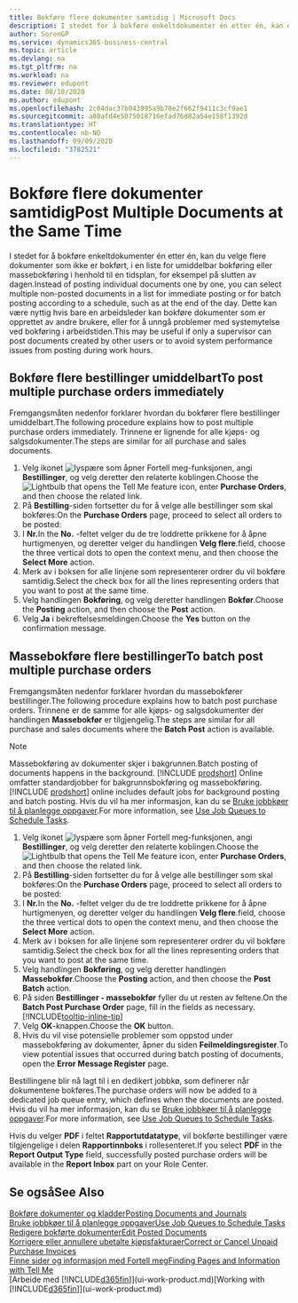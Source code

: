```yaml
---
title: Bokføre flere dokumenter samtidig | Microsoft Docs
description: I stedet for å bokføre enkeltdokumenter én etter én, kan du velge flere dokumenter som ikke er bokført, i en liste for massebokføring, enten det er for umiddelbar bokføring eller planlagt, for eksempel på slutten av dagen.
author: SorenGP
ms.service: dynamics365-business-central
ms.topic: article
ms.devlang: na
ms.tgt_pltfrm: na
ms.workload: na
ms.reviewer: edupont
ms.date: 08/18/2020
ms.author: edupont
ms.openlocfilehash: 2c04dac37b043995a9b78e2f662f9411c3cf9ae1
ms.sourcegitcommit: a80afd4e5075018716efad76d82a54e158f1392d
ms.translationtype: HT
ms.contentlocale: nb-NO
ms.lasthandoff: 09/09/2020
ms.locfileid: "3782521"
---
```

# <a name="post-multiple-documents-at-the-same-time"></a><span data-ttu-id="0c289-103">Bokføre flere dokumenter samtidig</span><span class="sxs-lookup"><span data-stu-id="0c289-103">Post Multiple Documents at the Same Time</span></span>

<span data-ttu-id="0c289-104">I stedet for å bokføre enkeltdokumenter én etter én, kan du velge flere dokumenter som ikke er bokført, i en liste for umiddelbar bokføring eller massebokføring i henhold til en tidsplan, for eksempel på slutten av dagen.</span><span class="sxs-lookup"><span data-stu-id="0c289-104">Instead of posting individual documents one by one, you can select multiple non-posted documents in a list for immediate posting or for batch posting according to a schedule, such as at the end of the day.</span></span> <span data-ttu-id="0c289-105">Dette kan være nyttig hvis bare en arbeidsleder kan bokføre dokumenter som er opprettet av andre brukere, eller for å unngå problemer med systemytelse ved bokføring i arbeidstiden.</span><span class="sxs-lookup"><span data-stu-id="0c289-105">This may be useful if only a supervisor can post documents created by other users or to avoid system performance issues from posting during work hours.</span></span>

## <a name="to-post-multiple-purchase-orders-immediately"></a><span data-ttu-id="0c289-106">Bokføre flere bestillinger umiddelbart</span><span class="sxs-lookup"><span data-stu-id="0c289-106">To post multiple purchase orders immediately</span></span>

<span data-ttu-id="0c289-107">Fremgangsmåten nedenfor forklarer hvordan du bokfører flere bestillinger umiddelbart.</span><span class="sxs-lookup"><span data-stu-id="0c289-107">The following procedure explains how to post multiple purchase orders immediately.</span></span> <span data-ttu-id="0c289-108">Trinnene er lignende for alle kjøps- og salgsdokumenter.</span><span class="sxs-lookup"><span data-stu-id="0c289-108">The steps are similar for all purchase and sales documents.</span></span>

1. <span data-ttu-id="0c289-109">Velg ikonet ![lyspære som åpner Fortell meg-funksjonen](media/ui-search/search_small.png "Fortell hva du vil gjøre"), angi **Bestillinger**, og velg deretter den relaterte koblingen.</span><span class="sxs-lookup"><span data-stu-id="0c289-109">Choose the ![Lightbulb that opens the Tell Me feature](media/ui-search/search_small.png "Tell me what you want to do") icon, enter **Purchase Orders**, and then choose the related link.</span></span>
2. <span data-ttu-id="0c289-110">På **Bestilling**-siden fortsetter du for å velge alle bestillinger som skal bokføres:</span><span class="sxs-lookup"><span data-stu-id="0c289-110">On the **Purchase Orders** page, proceed to select all orders to be posted:</span></span>
3. <span data-ttu-id="0c289-111">I **Nr.**</span><span class="sxs-lookup"><span data-stu-id="0c289-111">In the **No.**</span></span> <span data-ttu-id="0c289-112">-feltet velger du de tre loddrette prikkene for å åpne hurtigmenyen, og deretter velger du handlingen **Velg flere**.</span><span class="sxs-lookup"><span data-stu-id="0c289-112">field, choose the three vertical dots to open the context menu, and then choose the **Select More** action.</span></span>
4. <span data-ttu-id="0c289-113">Merk av i boksen for alle linjene som representerer ordrer du vil bokføre samtidig.</span><span class="sxs-lookup"><span data-stu-id="0c289-113">Select the check box for all the lines representing orders that you want to post at the same time.</span></span>
5. <span data-ttu-id="0c289-114">Velg handlingen **Bokføring**, og velg deretter handlingen **Bokfør**.</span><span class="sxs-lookup"><span data-stu-id="0c289-114">Choose the **Posting** action, and then choose the **Post** action.</span></span>
6. <span data-ttu-id="0c289-115">Velg **Ja** i bekreftelsesmeldingen.</span><span class="sxs-lookup"><span data-stu-id="0c289-115">Choose the **Yes** button on the confirmation message.</span></span>

## <a name="to-batch-post-multiple-purchase-orders"></a><span data-ttu-id="0c289-116">Massebokføre flere bestillinger</span><span class="sxs-lookup"><span data-stu-id="0c289-116">To batch post multiple purchase orders</span></span>

<span data-ttu-id="0c289-117">Fremgangsmåten nedenfor forklarer hvordan du massebokfører bestillinger.</span><span class="sxs-lookup"><span data-stu-id="0c289-117">The following procedure explains how to batch post purchase orders.</span></span> <span data-ttu-id="0c289-118">Trinnene er de samme for alle kjøps- og salgsdokumenter der handlingen **Massebokfør** er tilgjengelig.</span><span class="sxs-lookup"><span data-stu-id="0c289-118">The steps are similar for all purchase and sales documents where the **Batch Post** action is available.</span></span>

> [!NOTE]
> <span data-ttu-id="0c289-119">Massebokføring av dokumenter skjer i bakgrunnen.</span><span class="sxs-lookup"><span data-stu-id="0c289-119">Batch posting of documents happens in the background.</span></span> <span data-ttu-id="0c289-120">[!INCLUDE [prodshort](includes/prodshort.md)] Online omfatter standardjobber for bakgrunnsbokføring og massebokføring.</span><span class="sxs-lookup"><span data-stu-id="0c289-120">[!INCLUDE [prodshort](includes/prodshort.md)] online includes default jobs for background posting and batch posting.</span></span> <span data-ttu-id="0c289-121">Hvis du vil ha mer informasjon, kan du se [Bruke jobbkøer til å planlegge oppgaver](admin-job-queues-schedule-tasks.md).</span><span class="sxs-lookup"><span data-stu-id="0c289-121">For more information, see [Use Job Queues to Schedule Tasks](admin-job-queues-schedule-tasks.md).</span></span>

1. <span data-ttu-id="0c289-122">Velg ikonet ![lyspære som åpner Fortell meg-funksjonen](media/ui-search/search_small.png "Fortell hva du vil gjøre"), angi **Bestillinger**, og velg deretter den relaterte koblingen.</span><span class="sxs-lookup"><span data-stu-id="0c289-122">Choose the ![Lightbulb that opens the Tell Me feature](media/ui-search/search_small.png "Tell me what you want to do") icon, enter **Purchase Orders**, and then choose the related link.</span></span>  
2. <span data-ttu-id="0c289-123">På **Bestilling**-siden fortsetter du for å velge alle bestillinger som skal bokføres:</span><span class="sxs-lookup"><span data-stu-id="0c289-123">On the **Purchase Orders** page, proceed to select all orders to be posted:</span></span>
3. <span data-ttu-id="0c289-124">I **Nr.**</span><span class="sxs-lookup"><span data-stu-id="0c289-124">In the **No.**</span></span> <span data-ttu-id="0c289-125">-feltet velger du de tre loddrette prikkene for å åpne hurtigmenyen, og deretter velger du handlingen **Velg flere**.</span><span class="sxs-lookup"><span data-stu-id="0c289-125">field, choose the three vertical dots to open the context menu, and then choose the **Select More** action.</span></span>
4. <span data-ttu-id="0c289-126">Merk av i boksen for alle linjene som representerer ordrer du vil bokføre samtidig.</span><span class="sxs-lookup"><span data-stu-id="0c289-126">Select the check box for all the lines representing orders that you want to post at the same time.</span></span>
5. <span data-ttu-id="0c289-127">Velg handlingen **Bokføring**, og velg deretter handlingen **Massebokfør**.</span><span class="sxs-lookup"><span data-stu-id="0c289-127">Choose the **Posting** action, and then choose the **Post Batch** action.</span></span>
6. <span data-ttu-id="0c289-128">På siden **Bestillinger - massebokfør** fyller du ut resten av feltene.</span><span class="sxs-lookup"><span data-stu-id="0c289-128">On the **Batch Post Purchase Order** page, fill in the fields as necessary.</span></span> [!INCLUDE[tooltip-inline-tip](includes/tooltip-inline-tip_md.md)]
7. <span data-ttu-id="0c289-129">Velg **OK**-knappen.</span><span class="sxs-lookup"><span data-stu-id="0c289-129">Choose the **OK** button.</span></span>
8. <span data-ttu-id="0c289-130">Hvis du vil vise potensielle problemer som oppstod under massebokføring av dokumenter, åpner du siden **Feilmeldingsregister**.</span><span class="sxs-lookup"><span data-stu-id="0c289-130">To view potential issues that occurred during batch posting of documents, open the **Error Message Register** page.</span></span>

<span data-ttu-id="0c289-131">Bestillingene blir nå lagt til i en dedikert jobbkø, som definerer når dokumentene bokføres.</span><span class="sxs-lookup"><span data-stu-id="0c289-131">The purchase orders will now be added to a dedicated job queue entry, which defines when the documents are posted.</span></span> <span data-ttu-id="0c289-132">Hvis du vil ha mer informasjon, kan du se [Bruke jobbkøer til å planlegge oppgaver](admin-job-queues-schedule-tasks.md).</span><span class="sxs-lookup"><span data-stu-id="0c289-132">For more information, see [Use Job Queues to Schedule Tasks](admin-job-queues-schedule-tasks.md).</span></span>

<span data-ttu-id="0c289-133">Hvis du velger **PDF** i feltet **Rapportutdatatype**, vil bokførte bestillinger være tilgjengelige i delen **Rapportinnboks** i rollesenteret.</span><span class="sxs-lookup"><span data-stu-id="0c289-133">If you select **PDF** in the **Report Output Type** field, successfully posted purchase orders will be available in the **Report Inbox** part on your Role Center.</span></span>

## <a name="see-also"></a><span data-ttu-id="0c289-134">Se også</span><span class="sxs-lookup"><span data-stu-id="0c289-134">See Also</span></span>

[<span data-ttu-id="0c289-135">Bokføre dokumenter og kladder</span><span class="sxs-lookup"><span data-stu-id="0c289-135">Posting Documents and Journals</span></span>](ui-post-documents-journals.md)  
[<span data-ttu-id="0c289-136">Bruke jobbkøer til å planlegge oppgaver</span><span class="sxs-lookup"><span data-stu-id="0c289-136">Use Job Queues to Schedule Tasks</span></span>](admin-job-queues-schedule-tasks.md)  
[<span data-ttu-id="0c289-137">Redigere bokførte dokumenter</span><span class="sxs-lookup"><span data-stu-id="0c289-137">Edit Posted Documents</span></span>](across-edit-posted-document.md)  
[<span data-ttu-id="0c289-138">Korrigere eller annullere ubetalte kjøpsfakturaer</span><span class="sxs-lookup"><span data-stu-id="0c289-138">Correct or Cancel Unpaid Purchase Invoices</span></span>](purchasing-how-correct-cancel-unpaid-purchase-invoices.md)  
[<span data-ttu-id="0c289-139">Finne sider og informasjon med Fortell meg</span><span class="sxs-lookup"><span data-stu-id="0c289-139">Finding Pages and Information with Tell Me</span></span>](ui-search.md)  
<span data-ttu-id="0c289-140">[Arbeide med [!INCLUDE[d365fin](includes/d365fin_md.md)]](ui-work-product.md)</span><span class="sxs-lookup"><span data-stu-id="0c289-140">[Working with [!INCLUDE[d365fin](includes/d365fin_md.md)]](ui-work-product.md)</span></span>
